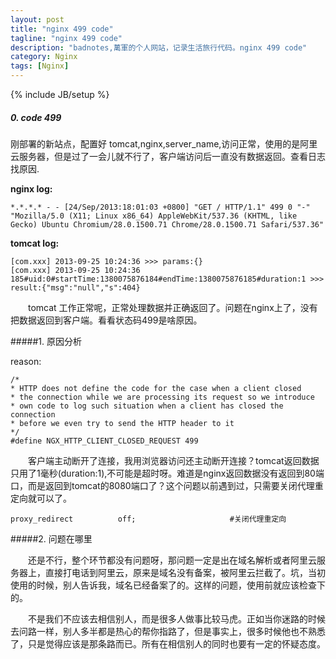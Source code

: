 ```yaml
---
layout: post
title: "nginx 499 code"
tagline: "nginx 499 code"
description: "badnotes,萬軍的个人网站，记录生活旅行代码。nginx 499 code"
category: Nginx
tags: [Nginx]
---
```

{% include JB/setup %}

##### 0. code 499

刚部署的新站点，配置好 tomcat,nginx,server_name,访问正常，使用的是阿里云服务器，但是过了一会儿就不行了，客户端访问后一直没有数据返回。查看日志找原因.

**nginx log:**

	*.*.*.* - - [24/Sep/2013:18:01:03 +0800] "GET / HTTP/1.1" 499 0 "-" "Mozilla/5.0 (X11; Linux x86_64) AppleWebKit/537.36 (KHTML, like Gecko) Ubuntu Chromium/28.0.1500.71 Chrome/28.0.1500.71 Safari/537.36"

**tomcat log:**

	[com.xxx] 2013-09-25 10:24:36 >>> params:{}
	[com.xxx] 2013-09-25 10:24:36 185#uid:0#startTime:1380075876184#endTime:1380075876185#duration:1 >>> result:{"msg":"null","s":404}

&emsp;&emsp;tomcat 工作正常呢，正常处理数据并正确返回了。问题在nginx上了，没有把数据返回到客户端。看看状态码499是啥原因。
	
#####1. 原因分析

reason:

	/*
	* HTTP does not define the code for the case when a client closed
	* the connection while we are processing its request so we introduce
	* own code to log such situation when a client has closed the connection
	* before we even try to send the HTTP header to it
	*/
	#define NGX_HTTP_CLIENT_CLOSED_REQUEST 499


&emsp;&emsp;客户端主动断开了连接，我用浏览器访问还主动断开连接？tomcat返回数据只用了1毫秒(duration:1),不可能是超时呀。难道是nginx返回数据没有返回到80端口，而是返回到tomcat的8080端口了？这个问题以前遇到过，只需要关闭代理重定向就可以了。

	proxy_redirect          off;                     #关闭代理重定向 

#####2. 问题在哪里

&emsp;&emsp;还是不行，整个环节都没有问题呀，那问题一定是出在域名解析或者阿里云服务器上，直接打电话到阿里云，原来是域名没有备案，被阿里云拦截了。坑，当初使用的时候，别人告诉我，域名已经备案了的。这样的问题，使用前就应该检查下的。

&emsp;&emsp;不是我们不应该去相信别人，而是很多人做事比较马虎。正如当你迷路的时候去问路一样，别人多半都是热心的帮你指路了，但是事实上，很多时候他也不熟悉了，只是觉得应该是那条路而已。所有在相信别人的同时也要有一定的怀疑态度。























































